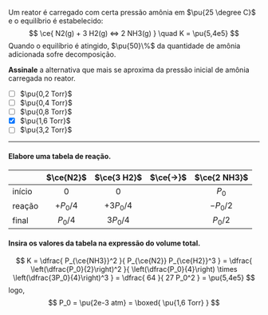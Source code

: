 Um reator é carregado com certa pressão amônia em $\pu{25 \degree C}$ e o equilíbrio é estabelecido:
$$
    \ce{ N2(g) + 3 H2(g) <=> 2 NH3(g) } \quad K = \pu{5,4e5}
$$
Quando o equilíbrio é atingido, $\pu{50}\%$ da quantidade de amônia adicionada sofre decomposição.

**Assinale** a alternativa que mais se aproxima da pressão inicial de amônia carregada no reator.

- [ ] $\pu{0,2 Torr}$
- [ ] $\pu{0,4 Torr}$
- [ ] $\pu{0,8 Torr}$
- [x] $\pu{1,6 Torr}$
- [ ] $\pu{3,2 Torr}$
  
---

#### Elabore uma tabela de reação.

|        | $\ce{N2}$ | $\ce{3 H2}$ | $\ce{->}$ | $\ce{2 NH3}$ |
| :----- | :-------: | :---------: | --------- | :----------: |
| início |    $0$    |     $0$     |           |    $P_0$     |
| reação | $+P_0/4$  |  $+3P_0/4$  |           |   $-P_0/2$   |
| final  |  $P_0/4$  |  $3P_0/4$   |           |   $P_0/2$    |

#### Insira os valores da tabela na expressão do volume total.

$$
    K = \dfrac{ P_{\ce{NH3}}^2 }{ P_{\ce{N2}} P_{\ce{H2}}^3 }
        = \dfrac{ \left(\dfrac{P_0}{2}\right)^2 }{ \left(\dfrac{P_0}{4}\right) \times \left(\dfrac{3P_0}{4}\right)^3 }
        = \dfrac{ 64 }{ 27 P_0^2 }
        = \pu{5,4e5}
$$
logo,
$$
    P_0 = \pu{2e-3 atm} = \boxed{ \pu{1,6 Torr} }
$$
